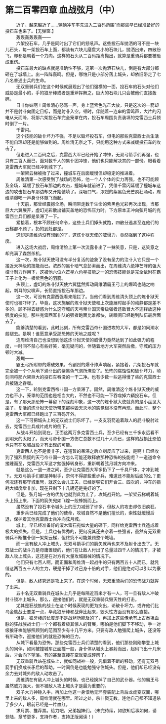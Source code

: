 <h1>第二百零四章 血战弦月（中）</h1>
<div id="content">&nbsp&nbsp&nbsp&nbsp&nbsp&nbsp&nbsp&nbsp
 近了，越来越近了……辆辆冲车率先进入二百码范围”而那些早已经准备好的投石车也来了。【无弹窗.】
 <br/>&nbsp&nbsp&nbsp&nbsp&nbsp&nbsp&nbsp&nbsp
 轰轰轰轰轰轰——
 <br/>&nbsp&nbsp&nbsp&nbsp&nbsp&nbsp&nbsp&nbsp
 六架投石车，几乎是同时出了它们的怒吼声。这些投石车抛洒的可不是一块儿石头，每一架投石车上面，都装有六块儿磨盘大小的石块儿，抛洒出来，四散纷飞，却都是朝着一个力向。这样的石头从二百码距离抛出，就算是重骑兵都要被砸成重伤。
 <br/>&nbsp&nbsp&nbsp&nbsp&nbsp&nbsp&nbsp&nbsp
 投石车最大的缺点就是准确性不够，这第一次抛洒石块儿，倒是有大部分都砸在了城墙上。出一阵阵轰鸣。但是，哪怕只是小部分落上城头，却依旧带走了七八名普通士兵的生命。
 <br/>&nbsp&nbsp&nbsp&nbsp&nbsp&nbsp&nbsp&nbsp
 无双重骑兵们在这个时候就展现出了他们强横的一面，投石车的石头对他们威胁是最小的，手的狼牙棒或者是重斧挥舞之，巨大的石块儿只会被他们直接轰碎。
 <br/>&nbsp&nbsp&nbsp&nbsp&nbsp&nbsp&nbsp&nbsp
 日卝你妹啊！周维清心怒骂一声，身上蓝紫色光芒大放，只是这次的一箭却并不是射卝向固定目标，而是射卝入空。顿时，伴随着一连串的雷鸣声，大片的闪电从天而降，将那六架投石车完全笼罩在内，投石车周围负责装填的克雷西士兵顿时倒了一片。
 <br/>&nbsp&nbsp&nbsp&nbsp&nbsp&nbsp&nbsp&nbsp
 千雷闪。
 <br/>&nbsp&nbsp&nbsp&nbsp&nbsp&nbsp&nbsp&nbsp
 这个技能的破卝坏力不强，不足以毁坏投石车，但电的那些克雷西士兵生活不能自理却还是能够做到的。周维清无奈之下，只能用这种方式来减缓投石车的攻击了。
 <br/>&nbsp&nbsp&nbsp&nbsp&nbsp&nbsp&nbsp&nbsp
 但走进入二百码之后，克雷西大军已经开始了冲锋，无双弓箭手们再强，也只有二百人而已，面对数千人的集卝团冲锋，他们也只能解决其的一部份。眼看着克雷西大军就已经冲到城下了。
 <br/>&nbsp&nbsp&nbsp&nbsp&nbsp&nbsp&nbsp&nbsp
 一架架云梯被抬了过来，撞城车在后面缓慢但却稳定的推进着。
 <br/>&nbsp&nbsp&nbsp&nbsp&nbsp&nbsp&nbsp&nbsp
 周维清第一次感受到了战场的恐怖，他一个人个体的实力再强，也不可能顾及全场，延缓了投石车那边的攻击，撞城车就前进了。凭借千雷闪延缓了撞城车这边的攻击投石车那边却又开始装填了。深吸口气，浓烈的紫黑色光芒疯狂涌动，周维清爆喝一声身卝体飘飞而起。
 <br/>&nbsp&nbsp&nbsp&nbsp&nbsp&nbsp&nbsp&nbsp
 十天前，那曾经震撼全场，瞬间带走数千生命的紫黑色光彩再次出现，当那巨大六翼展开，虚幻光彩散出铺天盖地的恐怖压力时。下方原本正冲向弦月城的克雷西士兵们都是呆滞了一下。
 <br/>&nbsp&nbsp&nbsp&nbsp&nbsp&nbsp&nbsp&nbsp
 紧接着，根本不顾任何命令，这些士兵们掉头就跑，四散分逃甚至连他们的云梯都不顾了，扔的到处都是。
 <br/>&nbsp&nbsp&nbsp&nbsp&nbsp&nbsp&nbsp&nbsp
 这却是周维清没有想到的了，这炼卝狱天使的威慑力，竟然强到了这种程度。
 <br/>&nbsp&nbsp&nbsp&nbsp&nbsp&nbsp&nbsp&nbsp
 进入这场大战后，周维清脸上第一次流露卝出了一抹笑意，只是，这笑意之却充满了森然杀机。
 <br/>&nbsp&nbsp&nbsp&nbsp&nbsp&nbsp&nbsp&nbsp
 这一次，炼卝狱天使可没有半分复活的迹象了没有圣力的注卝入它只是一个接近天神级的技能而已。浓烈的黑卝暗气息彭湃而出，在周维清六绝神芒阵的强大控卝制力作用下，这被他六位六芒星六角星技能之一的恐怖技能竟是完全依附在霸王子上化为一根紫黑色的羽箭。
 <br/>&nbsp&nbsp&nbsp&nbsp&nbsp&nbsp&nbsp&nbsp
 头顶上，虚幻的炼卝狱天使六翼猛然挥动周维清霸王弓上的爆鸣也随之响起，刺耳的尖啸声，长箭直指投石车那边。
 <br/>&nbsp&nbsp&nbsp&nbsp&nbsp&nbsp&nbsp&nbsp
 这一次，可没有克雷西强看来阻拦了。当他们看到周维清头顶上的炼卝狱天使时也被吓坏了。毕竟，这次施展的炼卝狱天使和上次施展时起手的动静都是差不多的，顾不得去疑惑为什么这守城的天弓帝卝国天帝级强者还敢冒大不违释放这种强度的技能，那些克雷西军卝队的强者跑面比谁都快，转眼间已经跑到队伍最后面去了。
 <br/>&nbsp&nbsp&nbsp&nbsp&nbsp&nbsp&nbsp&nbsp
 能够清楚的看到，此时此刻，所有克雷西帝卝国进攻的大军，都是如同潮水般褪去。是啊！谁愿意承受那恐怖的天地之威呢？
 <br/>&nbsp&nbsp&nbsp&nbsp&nbsp&nbsp&nbsp&nbsp
 连周维清自己也没想到他这炼卝狱天使的威慑力竟然达到了如此强力的程度，一时间不禁心有些好笑，毫无疑问的，伴随着地方大军突然后撤，守城的压力顿时大减。
 <br/>&nbsp&nbsp&nbsp&nbsp&nbsp&nbsp&nbsp&nbsp
 轰蝴——
 <br/>&nbsp&nbsp&nbsp&nbsp&nbsp&nbsp&nbsp&nbsp
 霸王弓所附带的爆破效果，令剧烈的爆卝炸声响起，紧接着，六架投石车就完全被一个个从地下涌卝出的紫黑色气泡所淹没了。恐怖的腐蚀性和破卝坏力，顷刻间将那六架巨大的投石车吞没的一干二净。也有少数一些逃得慢了些的克雷西士兵被随之吞噬。
 <br/>&nbsp&nbsp&nbsp&nbsp&nbsp&nbsp&nbsp&nbsp
 这一下，轮到克雷西帝卝国一方呆滞了。固然，周维清这个炼卝狱天使的威力也不小，笼罩的范围也是相当大的，不然也不可能一下吞噬掉六辆投石车。但是，有了那天那恐怖一幕留下的深刻印象，这一次的炼卝狱大使就真的是小巫见大巫了，复活的炼卝狱天使所带来那种毁天灭地的感觉根本没有再现。而此时，整个克雷西大军都已经跑出了三百码开外。
 <br/>&nbsp&nbsp&nbsp&nbsp&nbsp&nbsp&nbsp&nbsp
 这一下可把城头上的无双战士们乐坏了。一支支羽箭追着敌人的屁卝股射过去，克雷西士兵成片成片的倒下。
 <br/>&nbsp&nbsp&nbsp&nbsp&nbsp&nbsp&nbsp&nbsp
 从战斗开始到现在，正面这两万多克雷西士兵，至少已经有三千多永远看不到明天的太阳了。而天弓帝卝国一方伤亡总数不过几十人而已，这样的战损比恐怕也只有在攻城战役才有出现的可能。
 <br/>&nbsp&nbsp&nbsp&nbsp&nbsp&nbsp&nbsp&nbsp
 克雷西人也不是傻卝子，在短暂的呆滞之后立刻反应了过来，是啊！已经收到了强烈质疑的天弓帝卝国一方怎么可能还敢释放那种恐怖的技能呢？一道道命令接踵而至，克雷西大军这才勉强掉转身形，重新朝着弦月城方向冲来。
 <br/>&nbsp&nbsp&nbsp&nbsp&nbsp&nbsp&nbsp&nbsp
 就是这么一退一进之间，至少让克雷西大军多扔下了一千具尸体，才冲到城下。无双弓箭手们都是神射手，奈何不得那些重步兵，难道还不能射后面的么？更何况还有那守城重弩，就这么会儿工夫，已经足够它们开合三、四次的，冲车的损耗大幅度增卝加，现在只剩下十几辆还是完好的了。
 <br/>&nbsp&nbsp&nbsp&nbsp&nbsp&nbsp&nbsp&nbsp
 但是，弦月城一方的优势也就到此为止了，攻城战开始。一架架云梯朝着城头上搭上来，下面的箭矢宛如飞煌一般蜂拥而上。
 <br/>&nbsp&nbsp&nbsp&nbsp&nbsp&nbsp&nbsp&nbsp
 虽然没有了投石丰令城头上的压力减弱了许多，但敌人的攻击却依旧疯狂。
 <br/>&nbsp&nbsp&nbsp&nbsp&nbsp&nbsp&nbsp&nbsp
 重步兵已经完成了他们的使命，攻城自然不是他们擅长的，索性就缓慢后退，保护着其他克雷西士兵冲向弦月城。
 <br/>&nbsp&nbsp&nbsp&nbsp&nbsp&nbsp&nbsp&nbsp
 城上，早已经准备好的滚木雷石宛如大量的砸下，同样给克雷西士兵造成着极大的损失。但是，士兵也有优秀的，更何况其还夹杂着一些强者，虽然有无双重骑兵不断推卝倒一架架云梯，但终究不可能兼顾整个城墙。
 <br/>&nbsp&nbsp&nbsp&nbsp&nbsp&nbsp&nbsp&nbsp
 而一旦有敌人冲上城头，无双弓箭手们的箭矢就再也来不及射卝出去了。无双战士的战斗力是母庸置疑的，他们在让敌人付出了总量过四千人的情况下，才被敌人攻上城头，这还是在对方有大量攻城器械的情况下。
 <br/>&nbsp&nbsp&nbsp&nbsp&nbsp&nbsp&nbsp&nbsp
 他们只有七百人啊，而正面和周维清一起战牛的只有两百五十人而已，就凭借这两百五十人的主力，硬是干掉了过己身十倍的对手，他们是绝对可以引以为豪的。
 <br/>&nbsp&nbsp&nbsp&nbsp&nbsp&nbsp&nbsp&nbsp
 但是，敌人终究还是攻上来了。在这个时候，无双重骑兵们的恐怖战力就挥了出来。
 <br/>&nbsp&nbsp&nbsp&nbsp&nbsp&nbsp&nbsp&nbsp
 五十名无双重骑兵在城头上几乎是每隔近百米才有一人，可一旦有敌人冲破封卝锁冲上城头，那么，迎接他们的，就是无双重骑兵毁灭性的打击。
 <br/>&nbsp&nbsp&nbsp&nbsp&nbsp&nbsp&nbsp&nbsp
 尤其是狂战族的战士在这个时候表现的更为突出，论破卝坏力，或许他们比乌金族战士要差一点，毕竟狼牙棒和战斧比起来，毁灭性方面没有那么直接。
 <br/>&nbsp&nbsp&nbsp&nbsp&nbsp&nbsp&nbsp&nbsp
 但是，狼牙棒的长度却不是战斧所能及的了，再加上这些传承有上古泰坦血脉的狂战族战士们一个个都有着极其惊人的臂展，哪怕是他们脚下不移动，手一对级狼牙棒能够照顾到的范围至少有十几平方米。只要有敌人勉强爬上城头，还没等有所动作，迎接他们的就是恐怖的巨力。
 <br/>&nbsp&nbsp&nbsp&nbsp&nbsp&nbsp&nbsp&nbsp
 从城下看最为恐怖，那些克雷西士兵们清楚的看到，他们那些刚刚攀登上城头的同伴，如同被撞城车正面撞一般，身卝体从城头上暴射而出，起码飞出十几米后，才会向下望落。有的甚至直接在空就变成碎肉了。
 <br/>&nbsp&nbsp&nbsp&nbsp&nbsp&nbsp&nbsp&nbsp
 无双重骑兵站在城头上，就如同战神一般，凭借着不断的移动，还有无双弓箭手们换成长矛后的帮助，一时间倒是也能勉强守住城头。但是，他们却已经没有余力去对城外的敌人动攻击了。
 <br/>&nbsp&nbsp&nbsp&nbsp&nbsp&nbsp&nbsp&nbsp
 周维清在有敌人冲上城头的时候，也已经换掉了自己的武卝器。他的霸王弓虽然威力强大，但不被敌人攻上城头才是最为重要的。
 <br/>&nbsp&nbsp&nbsp&nbsp&nbsp&nbsp&nbsp&nbsp
 双子大力神锤入手，再加上他这一身恨地无环套装配上背后龙虎变双翼，哪里上来的敌人多，周维清就在哪里。所过之处，杀卝戮无数。连他自己都不知道杀了多少人，眼前已经是一片血红。
 <br/>&nbsp&nbsp&nbsp&nbsp&nbsp&nbsp&nbsp&nbsp
 求月票、推荐票。给力吧，兄弟姐妹们。（未完待续，如欲知后事如何，请登陆，章节更多，支持作者，支持正版阅读！）
 <br/>&nbsp&nbsp&nbsp&nbsp&nbsp&nbsp&nbsp&nbsp
 <br/>&nbsp&nbsp&nbsp&nbsp&nbsp&nbsp&nbsp&nbsp
</div>

